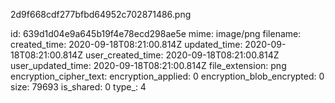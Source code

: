 2d9f668cdf277bfbd64952c702871486.png

id: 639d1d04e9a645b19f4e78ecd298ae5e
mime: image/png
filename: 
created_time: 2020-09-18T08:21:00.814Z
updated_time: 2020-09-18T08:21:00.814Z
user_created_time: 2020-09-18T08:21:00.814Z
user_updated_time: 2020-09-18T08:21:00.814Z
file_extension: png
encryption_cipher_text: 
encryption_applied: 0
encryption_blob_encrypted: 0
size: 79693
is_shared: 0
type_: 4